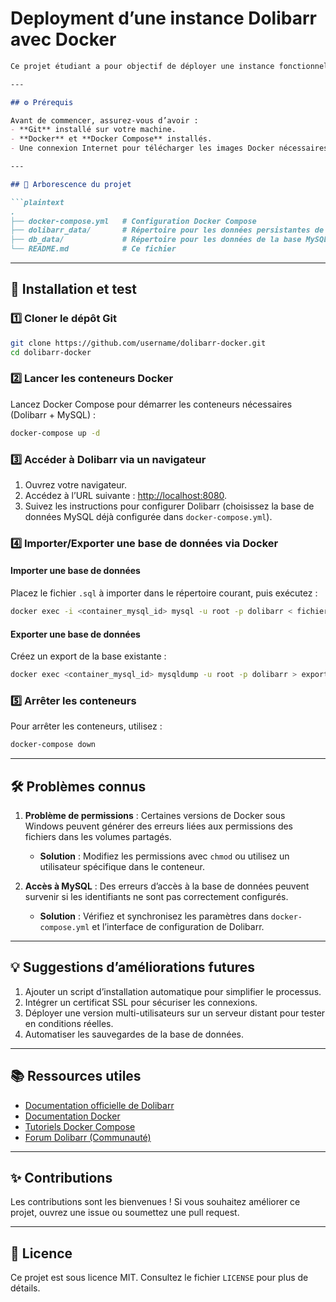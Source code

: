 
# Deployment d’une instance Dolibarr avec Docker

```markdown
Ce projet étudiant a pour objectif de déployer une instance fonctionnelle de l’ERP/CRM **Dolibarr** en utilisant des conteneurs Docker. Dolibarr est un logiciel open source utilisé pour la gestion des entreprises (comptabilité, facturation, gestion de stocks, etc.).

---

## ⚙️ Prérequis

Avant de commencer, assurez-vous d’avoir :
- **Git** installé sur votre machine.
- **Docker** et **Docker Compose** installés.
- Une connexion Internet pour télécharger les images Docker nécessaires.

---

## 📂 Arborescence du projet

```plaintext
.
├── docker-compose.yml   # Configuration Docker Compose
├── dolibarr_data/       # Répertoire pour les données persistantes de Dolibarr
├── db_data/             # Répertoire pour les données de la base MySQL
└── README.md            # Ce fichier
```

---

## 🚀 Installation et test

### 1️⃣ Cloner le dépôt Git

```bash
git clone https://github.com/username/dolibarr-docker.git
cd dolibarr-docker
```

### 2️⃣ Lancer les conteneurs Docker

Lancez Docker Compose pour démarrer les conteneurs nécessaires (Dolibarr + MySQL) :

```bash
docker-compose up -d
```

### 3️⃣ Accéder à Dolibarr via un navigateur

1. Ouvrez votre navigateur.
2. Accédez à l’URL suivante : [http://localhost:8080](http://localhost:8080).
3. Suivez les instructions pour configurer Dolibarr (choisissez la base de données MySQL déjà configurée dans `docker-compose.yml`).

### 4️⃣ Importer/Exporter une base de données via Docker

#### Importer une base de données
Placez le fichier `.sql` à importer dans le répertoire courant, puis exécutez :

```bash
docker exec -i <container_mysql_id> mysql -u root -p dolibarr < fichier.sql
```

#### Exporter une base de données
Créez un export de la base existante :

```bash
docker exec <container_mysql_id> mysqldump -u root -p dolibarr > export.sql
```

### 5️⃣ Arrêter les conteneurs

Pour arrêter les conteneurs, utilisez :

```bash
docker-compose down
```

---

## 🛠️ Problèmes connus

1. **Problème de permissions** : Certaines versions de Docker sous Windows peuvent générer des erreurs liées aux permissions des fichiers dans les volumes partagés.
   - **Solution** : Modifiez les permissions avec `chmod` ou utilisez un utilisateur spécifique dans le conteneur.

2. **Accès à MySQL** : Des erreurs d’accès à la base de données peuvent survenir si les identifiants ne sont pas correctement configurés.
   - **Solution** : Vérifiez et synchronisez les paramètres dans `docker-compose.yml` et l’interface de configuration de Dolibarr.

---

## 💡 Suggestions d’améliorations futures

1. Ajouter un script d’installation automatique pour simplifier le processus.
2. Intégrer un certificat SSL pour sécuriser les connexions.
3. Déployer une version multi-utilisateurs sur un serveur distant pour tester en conditions réelles.
4. Automatiser les sauvegardes de la base de données.

---

## 📚 Ressources utiles

- [Documentation officielle de Dolibarr](https://www.dolibarr.org/)
- [Documentation Docker](https://docs.docker.com/)
- [Tutoriels Docker Compose](https://docs.docker.com/compose/gettingstarted/)
- [Forum Dolibarr (Communauté)](https://www.dolibarr.org/forum/)

---

## ✨ Contributions

Les contributions sont les bienvenues ! Si vous souhaitez améliorer ce projet, ouvrez une issue ou soumettez une pull request.

---

## 📄 Licence

Ce projet est sous licence MIT. Consultez le fichier `LICENSE` pour plus de détails.
```
